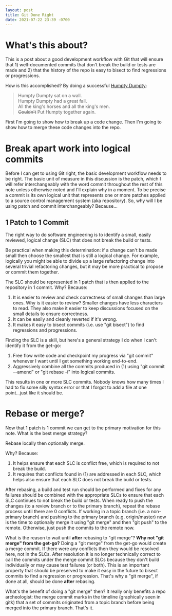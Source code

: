 ```yaml
---
layout: post
title: Git Done Right
date: 2021-07-22 23:39 -0700
---
```

# What's this about?

This is a post about a good development workflow with Git that will ensure that 1) well-documented commits that don't break the build or tests are made and 2) that the history of the repo is easy to bisect to find regressions or progressions.

How is this accomplished? By doing a successful <a href="https://www.youtube.com/watch?v=0n_J2z-ILXo" target="_blank" rel="noreferrer noopener">Humpty Dumpty</a>:

> Humpty Dumpty sat on a wall.<br>Humpty Dumpty had a great fall.<br>All the king's horses and all the king's men.<br>
> ~~Couldn't~~ Put Humpty together again.

First I'm going to show how to break up a code change. Then I'm going to show how to merge these code changes into the repo.

# Break apart work into logical commits

Before I can get to using Git right, the basic development workflow needs to be right. The basic unit of measure in this discussion is the patch, which I will refer interchangeably with the word commit throughout the rest of this note unless otherwise noted and I'll explain why in a moment. To be precise a commit is its own logical unit that represents one or more patches applied to a source control management system (aka repository). So, why will I be using patch and commit interchangeably? Because...

## 1 Patch to 1 Commit

The right way to do software engineering is to identify a small, easily reviewed, logical change (SLC) that does not break the build or tests.

Be practical when making this determination: if a change can't be made small then choose the smallest that is still a logical change. For example, logically you might be able to divide up a large refactoring change into several trivial refactoring changes, but it may be more practical to propose or commit them together.

The SLC should be represented in 1 patch that is then applied to the repository in 1 commit. Why? Because:

1. It is easier to review and check correctness of small changes than large ones. Why is it easier to review? Smaller changes have less characters to read. They also make it easier to keep discussions focused on the small details to ensure correctness.
2. It can be easily and cleanly reverted if it's wrong.
3. It makes it easy to bisect commits (i.e. use "git bisect") to find regressions and progressions.

Finding the SLC is a skill, but here's a general strategy I do when I can't identify it from the get-go:

1. Free flow write code and checkpoint my progress via "git commit" whenever I want until I get something working end-to-end.
2. Aggressively combine all the commits produced in (1) using "git commit --amend" or "git rebase -i" into logical commits.

This results in one or more SLC commits. Nobody knows how many times I had to fix some silly syntax error or that I forgot to add a file at one point...just like it should be.

# Rebase or merge?

Now that 1 patch is 1 commit we can get to the primary motivation for this note. What is the best merge strategy?

Rebase locally then optionally merge.

Why? Because:

1. It helps ensure that each SLC is conflict free, which is required to not break the build.
2. It requires that conflicts found in (1)  are addressed in each SLC, which helps also ensure that each SLC does not break the build or tests.

After rebasing, a build and test run should be performed and fixes for any failures should be combined with the appropriate SLCs to ensure that each SLC continues to not break the build or tests. When ready to push the changes (to a review branch or to the primary branch), repeat the rebase process until there are 0 conflicts. If working in a topic branch (i.e. a non-primary branch) and pushing to the primary branch (e.g. origin/master) now is the time to optionally merge it using "git merge" and then "git push" to the remote. Otherwise, just push the commits to the remote now.

What is the reason to wait until **after** rebasing to "git merge"? **Why not "git merge" from the get-go?** Doing a "git merge" from the get-go would create a merge commit. If there were any conflicts then they would be resolved here, not in the SLCs. After resolution it is no longer technically correct to call the commits under the merge commit SLCs because they don't build individually or may cause test failures (or both). This is an important property that should be preserved to make it easy in the future to bisect commits to find a regression or progression. That's why a "git merge", if done at all, should be done **after** rebasing.

What's the benefit of doing a "git merge" then? It really only benefits a repo archeologist: the merge commit marks in the timeline (graphically seen in gitk) that a set of commits originated from a topic branch before being merged into the primary branch. That's it.


